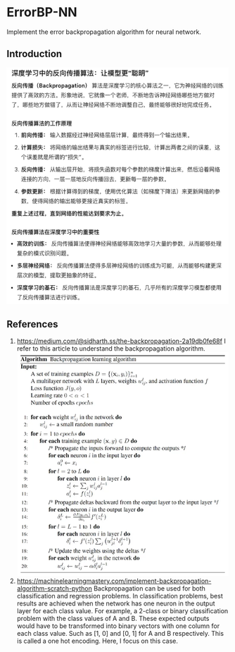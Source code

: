 # ErrorBP-NN
Implement the error backpropagation algorithm for neural network.
## Introduction
![Backpropagation Role](./figures/BP-role.png)
## References
1. https://medium.com/@sidharth.ss/the-backpropagation-2a19db0fe68f
I refer to this article to understand the backpropagation algorithm.
![Algorithm: Backpropagation learning algorithm](./figures/Algorithm-BP.png)
2. https://machinelearningmastery.com/implement-backpropagation-algorithm-scratch-python
Backpropagation can be used for both classification and regression problems. In classification problems, best results are achieved when the network has one neuron in the output layer for each class value. For example, a 2-class or binary classification problem with the class values of A and B. These expected outputs would have to be transformed into binary vectors with one column for each class value. Such as [1, 0] and [0, 1] for A and B respectively. This is called a one hot encoding. Here, I focus on this case.